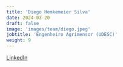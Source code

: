 ```yaml
---
title: 'Diego Hemkemeier Silva'
date: 2024-03-20
draft: false
image: 'images/team/diego.jpeg'
jobtitle: 'Engenheiro Agrimensor (UDESC)'
weight: 9
---
```

[LinkedIn](https://www.linkedin.com/in/diegohemk/)
